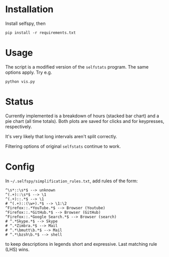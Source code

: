 Installation
============

Install selfspy, then

    pip install -r requirements.txt

Usage
=====

The script is a modified version of the `selfstats` program. The same options
apply. Try e.g.

    python vis.py

Status
======

Currently implemented is a breakdown of hours (stacked bar chart) and a pie
chart (all time totals). Both plots are saved for clicks and for keypresses,
respectively.

It's very likely that long intervals aren't split correctly.

Filtering options of original `selfstats` continue to work.

Config
======

In  `~/.selfspy/simplification_rules.txt`, add rules of the form:

    ^\s*::\s*$ --> unknown
    ^(.+)::\s*$ --> \1
    ^(.+)::.*$ --> \1
    # ^(.+)::(\w+).*$ --> \1:\2
    ^Firefox::.*YouTube.*$ --> Browser (Youtube)
    ^Firefox::.*GitHub.*$ --> Browser (GitHub)
    ^Firefox::.*Google Search.*$ --> Browser (search)
    # ^.*Skype.*$ --> Skype
    # ^.*Zimbra.*$ --> Mail
    # ^.*\bmutt\b.*$ --> Mail
    # ^.*\bzsh\b.*$ --> shell

to keep descriptions in legends short and expressive.
Last matching rule (LHS) wins.
